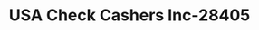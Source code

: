 ---
f_zip-code: 24541
f_state-code: VA
title: USA Check Cashers Inc-28405
f_phone: 434-685-8285
f_city-only: Danville
f_address: 10372 Martinsville Hwy Danville
f_location-unique-id: '28405'
slug: usa-check-cashers-inc-28405
updated-on: '2024-05-30T13:46:58.046Z'
created-on: '2024-05-30T13:36:59.803Z'
published-on: '2024-05-30T13:54:32.469Z'
f_city-state: cms/city/danville-va.md
f_company: cms/company/usa-check-cashers-inc.md
f_state: cms/state/virginia.md
layout: '[payday-loan].html'
tags: payday-loan
---